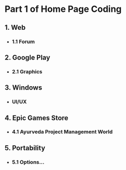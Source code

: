 # Part 1 of Home Page Coding

## 1. Web
- ### 1.1 Forum

## 2. Google Play
- ### 2.1 Graphics

## 3. Windows
- ### UI/UX

## 4. Epic Games Store
- ### 4.1 Ayurveda Project Management World

## 5. Portability
- ### 5.1 Options...
